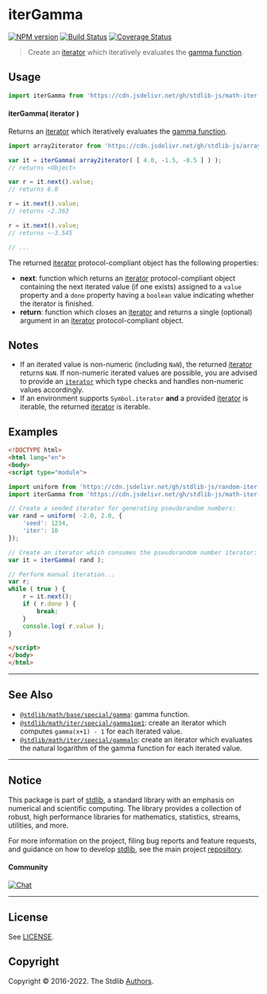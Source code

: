 <!--

@license Apache-2.0

Copyright (c) 2020 The Stdlib Authors.

Licensed under the Apache License, Version 2.0 (the "License");
you may not use this file except in compliance with the License.
You may obtain a copy of the License at

   http://www.apache.org/licenses/LICENSE-2.0

Unless required by applicable law or agreed to in writing, software
distributed under the License is distributed on an "AS IS" BASIS,
WITHOUT WARRANTIES OR CONDITIONS OF ANY KIND, either express or implied.
See the License for the specific language governing permissions and
limitations under the License.

-->

# iterGamma

[![NPM version][npm-image]][npm-url] [![Build Status][test-image]][test-url] [![Coverage Status][coverage-image]][coverage-url] <!-- [![dependencies][dependencies-image]][dependencies-url] -->

> Create an [iterator][mdn-iterator-protocol] which iteratively evaluates the [gamma function][@stdlib/math/base/special/gamma].

<!-- Section to include introductory text. Make sure to keep an empty line after the intro `section` element and another before the `/section` close. -->

<section class="intro">

</section>

<!-- /.intro -->

<!-- Package usage documentation. -->



<section class="usage">

## Usage

```javascript
import iterGamma from 'https://cdn.jsdelivr.net/gh/stdlib-js/math-iter-special-gamma@esm/index.mjs';
```

#### iterGamma( iterator )

Returns an [iterator][mdn-iterator-protocol] which iteratively evaluates the [gamma function][@stdlib/math/base/special/gamma].

```javascript
import array2iterator from 'https://cdn.jsdelivr.net/gh/stdlib-js/array-to-iterator@esm/index.mjs';

var it = iterGamma( array2iterator( [ 4.0, -1.5, -0.5 ] ) );
// returns <Object>

var r = it.next().value;
// returns 6.0

r = it.next().value;
// returns ~2.363

r = it.next().value;
// returns ~-3.545

// ...
```

The returned [iterator][mdn-iterator-protocol] protocol-compliant object has the following properties:

-   **next**: function which returns an [iterator][mdn-iterator-protocol] protocol-compliant object containing the next iterated value (if one exists) assigned to a `value` property and a `done` property having a `boolean` value indicating whether the iterator is finished.
-   **return**: function which closes an [iterator][mdn-iterator-protocol] and returns a single (optional) argument in an [iterator][mdn-iterator-protocol] protocol-compliant object.

</section>

<!-- /.usage -->

<!-- Package usage notes. Make sure to keep an empty line after the `section` element and another before the `/section` close. -->

<section class="notes">

## Notes

-   If an iterated value is non-numeric (including `NaN`), the returned [iterator][mdn-iterator-protocol] returns `NaN`. If non-numeric iterated values are possible, you are advised to provide an [`iterator`][mdn-iterator-protocol] which type checks and handles non-numeric values accordingly.
-   If an environment supports `Symbol.iterator` **and** a provided [iterator][mdn-iterator-protocol] is iterable, the returned [iterator][mdn-iterator-protocol] is iterable.

</section>

<!-- /.notes -->

<!-- Package usage examples. -->

<section class="examples">

## Examples

<!-- eslint no-undef: "error" -->

```html
<!DOCTYPE html>
<html lang="en">
<body>
<script type="module">

import uniform from 'https://cdn.jsdelivr.net/gh/stdlib-js/random-iter-uniform@esm/index.mjs';
import iterGamma from 'https://cdn.jsdelivr.net/gh/stdlib-js/math-iter-special-gamma@esm/index.mjs';

// Create a seeded iterator for generating pseudorandom numbers:
var rand = uniform( -2.0, 2.0, {
    'seed': 1234,
    'iter': 10
});

// Create an iterator which consumes the pseudorandom number iterator:
var it = iterGamma( rand );

// Perform manual iteration...
var r;
while ( true ) {
    r = it.next();
    if ( r.done ) {
        break;
    }
    console.log( r.value );
}

</script>
</body>
</html>
```

</section>

<!-- /.examples -->

<!-- Section to include cited references. If references are included, add a horizontal rule *before* the section. Make sure to keep an empty line after the `section` element and another before the `/section` close. -->

<section class="references">

</section>

<!-- /.references -->

<!-- Section for related `stdlib` packages. Do not manually edit this section, as it is automatically populated. -->

<section class="related">

* * *

## See Also

-   <span class="package-name">[`@stdlib/math/base/special/gamma`][@stdlib/math/base/special/gamma]</span><span class="delimiter">: </span><span class="description">gamma function.</span>
-   <span class="package-name">[`@stdlib/math/iter/special/gamma1pm1`][@stdlib/math/iter/special/gamma1pm1]</span><span class="delimiter">: </span><span class="description">create an iterator which computes `gamma(x+1) - 1` for each iterated value.</span>
-   <span class="package-name">[`@stdlib/math/iter/special/gammaln`][@stdlib/math/iter/special/gammaln]</span><span class="delimiter">: </span><span class="description">create an iterator which evaluates the natural logarithm of the gamma function for each iterated value.</span>

</section>

<!-- /.related -->

<!-- Section for all links. Make sure to keep an empty line after the `section` element and another before the `/section` close. -->


<section class="main-repo" >

* * *

## Notice

This package is part of [stdlib][stdlib], a standard library with an emphasis on numerical and scientific computing. The library provides a collection of robust, high performance libraries for mathematics, statistics, streams, utilities, and more.

For more information on the project, filing bug reports and feature requests, and guidance on how to develop [stdlib][stdlib], see the main project [repository][stdlib].

#### Community

[![Chat][chat-image]][chat-url]

---

## License

See [LICENSE][stdlib-license].


## Copyright

Copyright &copy; 2016-2022. The Stdlib [Authors][stdlib-authors].

</section>

<!-- /.stdlib -->

<!-- Section for all links. Make sure to keep an empty line after the `section` element and another before the `/section` close. -->

<section class="links">

[npm-image]: http://img.shields.io/npm/v/@stdlib/math-iter-special-gamma.svg
[npm-url]: https://npmjs.org/package/@stdlib/math-iter-special-gamma

[test-image]: https://github.com/stdlib-js/math-iter-special-gamma/actions/workflows/test.yml/badge.svg?branch=main
[test-url]: https://github.com/stdlib-js/math-iter-special-gamma/actions/workflows/test.yml?query=branch:main

[coverage-image]: https://img.shields.io/codecov/c/github/stdlib-js/math-iter-special-gamma/main.svg
[coverage-url]: https://codecov.io/github/stdlib-js/math-iter-special-gamma?branch=main

<!--

[dependencies-image]: https://img.shields.io/david/stdlib-js/math-iter-special-gamma.svg
[dependencies-url]: https://david-dm.org/stdlib-js/math-iter-special-gamma/main

-->

[chat-image]: https://img.shields.io/gitter/room/stdlib-js/stdlib.svg
[chat-url]: https://gitter.im/stdlib-js/stdlib/

[stdlib]: https://github.com/stdlib-js/stdlib

[stdlib-authors]: https://github.com/stdlib-js/stdlib/graphs/contributors

[umd]: https://github.com/umdjs/umd
[es-module]: https://developer.mozilla.org/en-US/docs/Web/JavaScript/Guide/Modules

[deno-url]: https://github.com/stdlib-js/math-iter-special-gamma/tree/deno
[umd-url]: https://github.com/stdlib-js/math-iter-special-gamma/tree/umd
[esm-url]: https://github.com/stdlib-js/math-iter-special-gamma/tree/esm

[stdlib-license]: https://raw.githubusercontent.com/stdlib-js/math-iter-special-gamma/main/LICENSE

[mdn-iterator-protocol]: https://developer.mozilla.org/en-US/docs/Web/JavaScript/Reference/Iteration_protocols#The_iterator_protocol

<!-- <related-links> -->

[@stdlib/math/base/special/gamma]: https://github.com/stdlib-js/math-base-special-gamma/tree/esm

[@stdlib/math/iter/special/gamma1pm1]: https://github.com/stdlib-js/math-iter-special-gamma1pm1/tree/esm

[@stdlib/math/iter/special/gammaln]: https://github.com/stdlib-js/math-iter-special-gammaln/tree/esm

<!-- </related-links> -->

</section>

<!-- /.links -->
